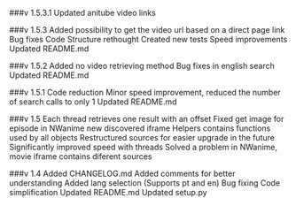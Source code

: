 ###v 1.5.3.1
Updated anitube video links

###v 1.5.3
Added possibility to get the video url based on a direct page link
Bug fixes
Code Structure rethought
Created new tests
Speed improvements
Updated README.md

###v 1.5.2
Added no video retrieving method
Bug fixes in english search
Updated README.md

###v 1.5.1
Code reduction
Minor speed improvement, reduced the number of search calls to only 1
Updated README.md

###v 1.5
Each thread retrieves one result with an offset
Fixed get image for episode in NWanime new discovered iframe
Helpers contains functions used by all objects
Restructured sources for easier upgrade in the future
Significantly improved speed with threads
Solved a problem in NWanime, movie iframe contains diferent sources

###v 1.4
Added CHANGELOG.md
Added comments for better understanding
Added lang selection (Supports pt and en)
Bug fixing
Code simplification
Updated README.md
Updated setup.py
